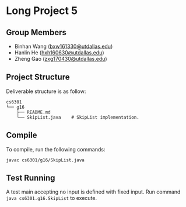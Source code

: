 Long Project 5
==============

Group Members
-------------

- Binhan Wang (bxw161330@utdallas.edu)
- Hanlin He (hxh160630@utdallas.edu)
- Zheng Gao (zxg170430@utdallas.edu)

Project Structure
-----------------

Deliverable structure is as follow:

    cs6301
    └── g16
        ├── README.md
        └── SkipList.java    # SkipList implementation. 

Compile
-------

To compile, run the following commands:

    javac cs6301/g16/SkipList.java

Test Running
------------

A test main accepting no input is defined with fixed input. Run command `java cs6301.g16.SkipList` to execute.
